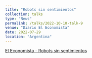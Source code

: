 ```yaml
---
title: "Robots sin sentimientos"
collection: talks
type: "News"
permalink: /talks/2022-10-10-talk-9
venue: "Diario El Economista"
date: 2022-07-29
location: "Argentina"
---
```


[El Economista - Robots sin sentimientos](https://eleconomista.com.ar/tech/robots-sentimientos-exageracion-o-hype-inteligencia-artificial-consciencia-n55113)





